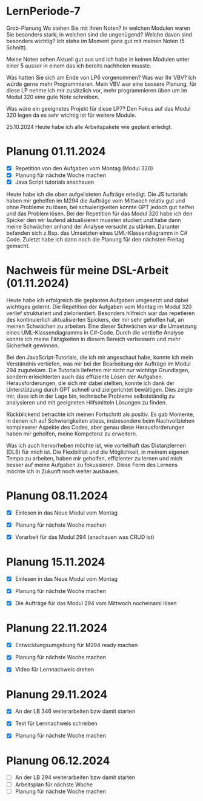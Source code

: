 # LernPeriode-7

Grob-Planung Wo stehen Sie mit Ihren Noten? In welchen Modulen waren Sie besonders stark; in welchen sind die ungenügend? Welche davon sind besonders wichtig? Ich stehe im Moment ganz gut mit meinen Noten (5 Schnitt).

Meine Noten sehen Aktuell gut aus und ich habe in keinen Modulen unter einer 5 ausser in einem das ich bereits nachholen musste.

Was hatten Sie sich am Ende von LP6 vorgenommen? Was war Ihr VBV? Ich würde gerne mehr Programmieren. Mein VBV war eine bessere Planung, für diese LP nehme ich mir zusätzlich vor, mehr programmieren üben um im Modul 320 eine gute Note schreiben.

Was wäre ein geeignetes Projekt für diese LP7? Den Fokus auf das Modul 320 legen da es sehr wichtig ist für weitere Module.

25.10.2024 Heute habe ich alle Arbeitspakete wie geplant erledigt.

# Planung 01.11.2024
- [x] Repetition von den Aufgaben vom Montag (Modul 320)
- [x] Planung für nächste Woche machen
- [x] Java Script tutorials anschauen

Heute habe ich die oben aufgelisteten Aufträge erledigt. Die JS turtorials haben mir geholfen im M294 die Aufträge vom Mittwoch relativ gut und ohne Probleme zu lösen, bei schwierigkeiten konnte GPT jedoch gut helfen und das Problem lösen.
Bei der Repetition für das Modul 320 habe ich den Spicker den wir laufend aktualisieren mussten studiert und habe dann meine Schwächen anhand der Analyse versucht zu stärken. Darunter befanden sich z.Bsp. das Umsetzten eines UML-Klassendiagramm in C# Code.
Zuletzt habe ich dann noch die Planung für den nächsten Freitag gemacht.


# Nachweis für meine DSL-Arbeit (01.11.2024)
Heute habe ich erfolgreich die geplanten Aufgaben umgesetzt und dabei wichtiges gelernt. Die Repetition der Aufgaben vom Montag im Modul 320 verlief strukturiert und zielorientiert. Besonders hilfreich war das repetieren des kontinuierlich aktualisierten Spickers, der mir sehr geholfen hat, an meinen Schwächen zu arbeiten. Eine dieser Schwächen war die Umsetzung eines UML-Klassendiagramms in C#-Code. Durch die vertiefte Analyse konnte ich meine Fähigkeiten in diesem Bereich verbessern und mehr Sicherheit gewinnen.

Bei den JavaScript-Tutorials, die ich mir angeschaut habe, konnte ich mein Verständnis vertiefen, was mir bei der Bearbeitung der Aufträge im Modul 294 zugutekam. Die Tutorials lieferten mir nicht nur wichtige Grundlagen, sondern erleichterten auch das effiziente Lösen der Aufgaben. Herausforderungen, die sich mir dabei stellten, konnte ich dank der Unterstützung durch GPT schnell und zielgerichtet bewältigen. Dies zeigte mir, dass ich in der Lage bin, technische Probleme selbstständig zu analysieren und mit geeigneten Hilfsmitteln Lösungen zu finden.

Rückblickend betrachte ich meinen Fortschritt als positiv. Es gab Momente, in denen ich auf Schwierigkeiten stiess, insbesondere beim Nachvollziehen komplexerer Aspekte des Codes, aber genau diese Herausforderungen haben mir geholfen, meine Kompetenz zu erweitern.

Was ich auch hervorheben möchte ist, wie vorteilhaft das Distanzlernen (DLS) für mich ist. Die Flexibilität und die Möglichkeit, in meinem eigenen Tempo zu arbeiten, haben mir geholfen, effizienter zu lernen und mich besser auf meine Aufgaben zu fokussieren. Diese Form des Lernens möchte ich in Zukunft noch weiter ausbauen.



# Planung 08.11.2024

- [x] Einlesen in das Neue Modul vom Montag
- [x] Planung für nächste Woche machen
- [x] Vorarbeit für das Modul 294 (anschauen was CRUD ist)



# Planung 15.11.2024

- [x] Einlesen in das Neue Modul vom Montag
- [x] Planung für nächste Woche machen
- [x] Die Aufträge für das Modul 294 vom Mittwoch nocheinaml lösen



# Planung 22.11.2024

- [x] Entwicklungsumgebung für M294 ready machen
- [x] Planung für nächste Woche machen
- [x] Video für Lernnachweis drehen




# Planung 29.11.2024

- [x] An der LB 346 weiterarbeiten bzw damit starten
- [x] Text für Lernnachweis schreiben
- [x] Planung für nächste Woche machen


      


# Planung 06.12.2024

- [ ] An der LB 294 weiterarbeiten bzw damit starten
- [ ] Arbeitsplan für nächste Woche
- [ ] Planung für nächste Woche machen
